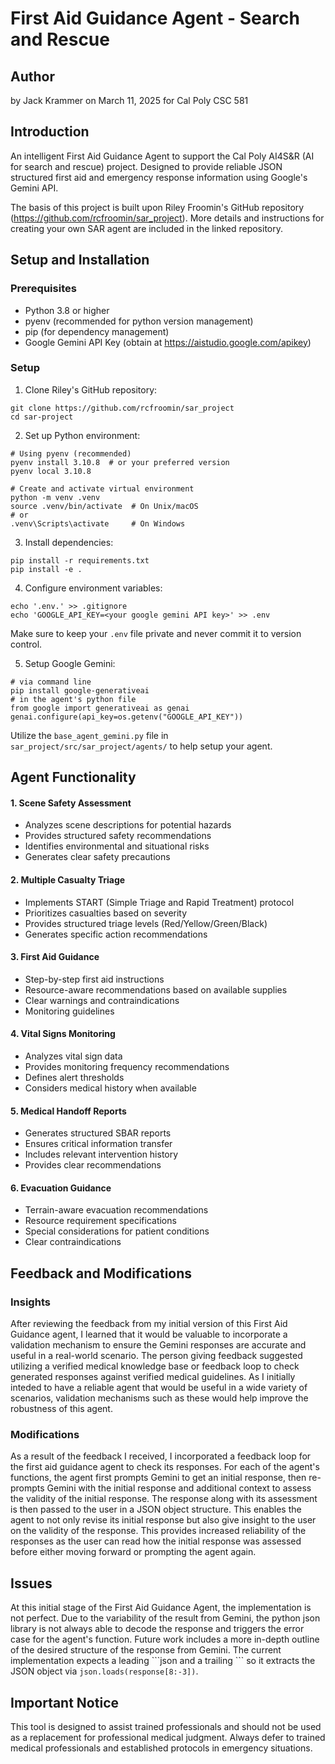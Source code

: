 # First Aid Guidance Agent - Search and Rescue

## Author

by Jack Krammer on March 11, 2025 for Cal Poly CSC 581


## Introduction

An intelligent First Aid Guidance Agent to support the Cal Poly AI4S&R (AI for search and rescue) project. Designed to provide reliable JSON structured first aid and emergency response information using Google's Gemini API. 

The basis of this project is built upon Riley Froomin's GitHub repository (https://github.com/rcfroomin/sar_project). More details and instructions for creating your own SAR agent are included in the linked repository. 


## Setup and Installation

### Prerequisites

- Python 3.8 or higher
- pyenv (recommended for python version management)
- pip (for dependency management)
- Google Gemini API Key (obtain at https://aistudio.google.com/apikey)

### Setup

1. Clone Riley's GitHub repository:

```
git clone https://github.com/rcfroomin/sar_project
cd sar-project
```

2. Set up Python environment:

```
# Using pyenv (recommended)
pyenv install 3.10.8  # or your preferred version
pyenv local 3.10.8

# Create and activate virtual environment
python -m venv .venv
source .venv/bin/activate  # On Unix/macOS
# or
.venv\Scripts\activate     # On Windows
```

3. Install dependencies:

```
pip install -r requirements.txt
pip install -e .
```

4. Configure environment variables:

```
echo '.env.' >> .gitignore
echo 'GOOGLE_API_KEY=<your google gemini API key>' >> .env
```

Make sure to keep your `.env` file private and never commit it to version control.

5. Setup Google Gemini:

```
# via command line
pip install google-generativeai
# in the agent's python file
from google import generativeai as genai
genai.configure(api_key=os.getenv("GOOGLE_API_KEY"))
```

Utilize the `base_agent_gemini.py` file in `sar_project/src/sar_project/agents/` to help setup your agent.


## Agent Functionality

#### 1. Scene Safety Assessment

- Analyzes scene descriptions for potential hazards
- Provides structured safety recommendations
- Identifies environmental and situational risks
- Generates clear safety precautions

#### 2. Multiple Casualty Triage

- Implements START (Simple Triage and Rapid Treatment) protocol
- Prioritizes casualties based on severity
- Provides structured triage levels (Red/Yellow/Green/Black)
- Generates specific action recommendations

#### 3. First Aid Guidance

- Step-by-step first aid instructions
- Resource-aware recommendations based on available supplies
- Clear warnings and contraindications
- Monitoring guidelines

#### 4. Vital Signs Monitoring

- Analyzes vital sign data
- Provides monitoring frequency recommendations
- Defines alert thresholds
- Considers medical history when available

#### 5. Medical Handoff Reports

- Generates structured SBAR reports
- Ensures critical information transfer
- Includes relevant intervention history
- Provides clear recommendations

#### 6. Evacuation Guidance

- Terrain-aware evacuation recommendations
- Resource requirement specifications
- Special considerations for patient conditions
- Clear contraindications


## Feedback and Modifications

### Insights

After reviewing the feedback from my initial version of this First Aid Guidance agent, I learned that it would be valuable to incorporate a validation mechanism to ensure the Gemini responses are accurate and useful in a real-world scenario. The person giving feedback suggested utilizing a verified medical knowledge base or feedback loop to check generated responses against verified medical guidelines. As I initially inteded to have a reliable agent that would be useful in a wide variety of scenarios, validation mechanisms such as these would help improve the robustness of this agent. 


### Modifications

As a result of the feedback I received, I incorporated a feedback loop for the first aid guidance agent to check its responses. For each of the agent's functions, the agent first prompts Gemini to get an initial response, then re-prompts Gemini with the initial response and additional context to assess the validity of the initial response. The response along with its assessment is then passed to the user in a JSON object structure. This enables the agent to not only revise its initial response but also give insight to the user on the validity of the response. This provides increased reliability of the responses as the user can read how the initial response was assessed before either moving forward or prompting the agent again.


## Issues

At this initial stage of the First Aid Guidance Agent, the implementation is not perfect. Due to the variability of the result from Gemini, the python json library is not always able to decode the response and triggers the error case for the agent's function. Future work includes a more in-depth outline of the desired structure of the response from Gemini. The current implementation expects a leading \```json and a trailing \``` so it extracts the JSON object via ```json.loads(response[8:-3])```.


## Important Notice

This tool is designed to assist trained professionals and should not be used as a replacement for professional medical judgment. Always defer to trained medical professionals and established protocols in emergency situations.
